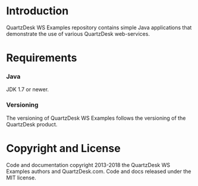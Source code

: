 # Introduction

QuartzDesk WS Examples repository contains simple Java applications that demonstrate the use of various QuartzDesk web-services.

# Requirements

### Java
JDK 1.7 or newer.

### Versioning
The versioning of QuartzDesk WS Examples follows the versioning of the QuartzDesk product. 

# Copyright and License

Code and documentation copyright 2013-2018 the QuartzDesk WS Examples authors and QuartzDesk.com. Code and docs released under the MIT license.
